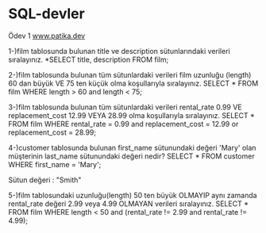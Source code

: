 # SQL-devler
Ödev 1 www.patika.dev

1-)film tablosunda bulunan title ve description sütunlarındaki verileri sıralayınız.
*SELECT title, description FROM film;

2-)film tablosunda bulunan tüm sütunlardaki verileri film uzunluğu (length) 60 dan büyük VE 75 ten küçük olma koşullarıyla sıralayınız.
SELECT * FROM film
WHERE length > 60 and length < 75;

3-)film tablosunda bulunan tüm sütunlardaki verileri rental_rate 0.99 VE replacement_cost 12.99 VEYA 28.99 olma koşullarıyla sıralayınız.
SELECT * FROM film
WHERE rental_rate = 0.99 and replacement_cost = 12.99 or replacement_cost = 28.99;

4-)customer tablosunda bulunan first_name sütunundaki değeri 'Mary' olan müşterinin last_name sütunundaki değeri nedir?
SELECT * FROM customer
WHERE first_name = 'Mary';

Sütun değeri : "Smith"

5-)film tablosundaki uzunluğu(length) 50 ten büyük OLMAYIP aynı zamanda rental_rate değeri 2.99 veya 4.99 OLMAYAN verileri sıralayınız.
SELECT * FROM film
WHERE length < 50 and (rental_rate != 2.99 and rental_rate != 4.99);
